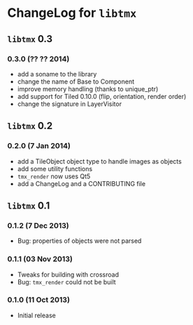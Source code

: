 # ChangeLog for `libtmx`

## `libtmx` 0.3

### 0.3.0 (?? ?? 2014)

- add a soname to the library
- change the name of Base to Component
- improve memory handling (thanks to unique_ptr)
- add support for Tiled 0.10.0 (flip, orientation, render order)
- change the signature in LayerVisitor

## `libtmx` 0.2

### 0.2.0 (7 Jan 2014)

- add a TileObject object type to handle images as objects
- add some utility functions
- `tmx_render` now uses Qt5
- add a ChangeLog and a CONTRIBUTING file

## `libtmx` 0.1

### 0.1.2 (7 Dec 2013)

- Bug: properties of objects were not parsed

### 0.1.1 (03 Nov 2013)

- Tweaks for building with crossroad
- Bug: `tmx_render` could not be built

### 0.1.0 (11 Oct 2013)

- Initial release
